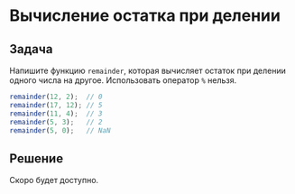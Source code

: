 # Вычисление остатка при делении
## Задача
Напишите функцию `remainder`, которая вычисляет остаток при делении одного числа на другое. Использовать оператор `%` нельзя.
```javascript
remainder(12, 2);  // 0
remainder(17, 12); // 5
remainder(11, 4);  // 3
remainder(5, 3);   // 2
remainder(5, 0);   // NaN
```

## Решение
Скоро будет доступно.